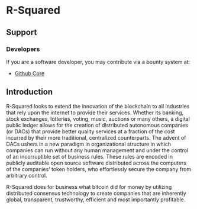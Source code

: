 # R-Squared

## Support

### Developers
If you are a software developer, you may contribute via a bounty system at:

- [Github Core](https://github.com/R-Squared-Project/R-Squared-core) 

## Introduction
R-Squared looks to extend the innovation of the blockchain to all industries
that rely upon the internet to provide their services. Whether its banking,
stock exchanges, lotteries, voting, music, auctions or many others, a digital
public ledger allows for the creation of distributed autonomous companies (or
DACs) that provide better quality services at a fraction of the cost incurred by
their more traditional, centralized counterparts. The advent of DACs ushers in a
new paradigm in organizational structure in which companies can run without any
human management and under the control of an incorruptible set of business
rules. These rules are encoded in publicly auditable open source software
distributed across the computers of the companies’ token holders, who
effortlessly secure the company from arbitrary control.

R-Squared does for business what bitcoin did for money by utilizing distributed
consensus technology to create companies that are inherently global,
transparent, trustworthy, efficient and most importantly profitable.
